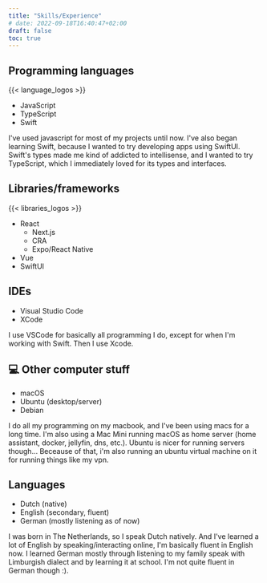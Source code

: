 ```yaml
---
title: "Skills/Experience"
# date: 2022-09-18T16:40:47+02:00
draft: false
toc: true
---
```


## Programming languages

{{< language_logos >}}

* JavaScript 
* TypeScript
* Swift

I've used javascript for most of my projects until now. I've also began learning Swift, because I wanted to try developing apps using SwiftUI. Swift's types made me kind of addicted to intellisense, and I wanted to try TypeScript, which I immediately loved for its types and interfaces.

## Libraries/frameworks

{{< libraries_logos >}}

* React
  * Next.js
  * CRA
  * Expo/React Native
* Vue
* SwiftUI

## IDEs

* Visual Studio Code
* XCode

I use VSCode for basically all programming I do, except for when I'm working with Swift. Then I use Xcode.

## 💻 Other computer stuff

* macOS
* Ubuntu (desktop/server)
* Debian

I do all my programming on my macbook, and I've been using macs for a long time. I'm also using a Mac Mini running macOS as home server (home assistant, docker, jellyfin, dns, etc.). Ubuntu is nicer for running servers though... Beceause of that, i'm also running an ubuntu virtual machine on it for running things like my vpn.

## Languages

* Dutch (native)
* English (secondary, fluent)
* German (mostly listening as of now)

I was born in The Netherlands, so I speak Dutch natively. And I've learned a lot of English by speaking/interacting online, I'm basically fluent in English now. I learned German mostly through listening to my family speak with Limburgish dialect and by learning it at school. I'm not quite fluent in German though :).
